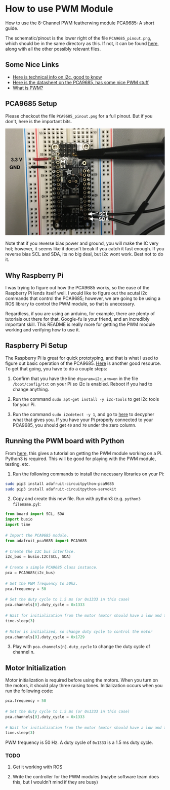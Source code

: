 # How to use PWM Module

How to use the 8-Channel PWM featherwing module PCA9685: A short guide.

The schematic/pinout is the lower right of the file `PCA9685_pinout.png`, which should be in the same directory as this. If not, it can be found [here](https://learn.adafruit.com/16-channel-pwm-servo-driver/downloads), along with all the other possibly relevant files.

## Some Nice Links

* [Here is technical info on i2c, good to know](https://i2c.info)
* [Here is the datasheet on the PCA9685, has some nice PWM stuff](https://github.com/kotachang/UBCSubbots/blob/master/PWM/PCA9685.pdf)
* [What is PWM?](https://en.wikipedia.org/wiki/Pulse-width_modulation)

## PCA9685 Setup

Please checkout the file `PCA9685_pinout.png` for a full pinout. But if you don't, here is the important bits.

![work_plz](images/pinout_irl.JPG)

Note that if you reverse bias power and ground, you will make the IC very hot; however, it seems like it doesn't break if you catch it fast enough. If you reverse bias SCL and SDA, its no big deal, but i2c wont work. Best not to do it.

## Why Raspberry Pi

I was trying to figure out how the PCA9685 works, so the ease of the Raspberry Pi lends itself well. I would like to figure out the acutal i2c commands that control the PCA9685; however, we are going to be using a ROS library to control the PWM module, so that is unecessary.

Regardless, if you are using an arduino, for example, there are plenty of tutorials out there for that. Google-fu is your friend, and an incredibly important skill. This README is really more for getting the PWM module working and verifying how to use it.

## Raspberry Pi Setup

The Raspberry Pi is great for quick prototyping, and that is what I used to figure out basic operation of the PCA9685. [Here](https://pinout.xyz/pinout/i2c) is another good resource. To get that going, you have to do a couple steps:

1. Confirm that you have the line `dtparam=i2c_arm=on` in the file `/boot/config/txt` on your Pi so i2c is enabled. Reboot if you had to change anything.

2. Run the command `sudo apt-get install -y i2c-tools` to get i2c tools for your Pi.

3. Run the command `sudo i2cdetect -y 1`, and go to [here](https://man.cx/i2cdetect) to decypher what that gives you. If you have your Pi properly connected to your PCA9685, you should get `40` and `70` under the zero column.

## Running the PWM board with Python

From [here](https://learn.adafruit.com/16-channel-pwm-servo-driver?view=all), this gives a tutorial on getting the PWM module working on a Pi. Python3 is required. This will be good for playing with the PWM module, testing, etc.

1. Run the following commands to install the necessary libraries on your Pi:

```sh
sudo pip3 install adafruit-circuitpython-pca9685
sudo pip3 install adafruit-circuitpython-servokit
```

2. Copy and create this new file. Run with python3 (e.g. `python3 filename.py`):

```python
from board import SCL, SDA
import busio
import time

# Import the PCA9685 module.
from adafruit_pca9685 import PCA9685

# Create the I2C bus interface.
i2c_bus = busio.I2C(SCL, SDA)

# Create a simple PCA9685 class instance.
pca = PCA9685(i2c_bus)

# Set the PWM frequency to 50hz.
pca.frequency = 50

# Set the duty cycle to 1.5 ms (or 0x1333 in this case)
pca.channels[0].duty_cycle = 0x1333

# Wait for initialization from the motor (motor should have a low and then a high beep)
time.sleep(3)

# Motor is initialized, so change duty cycle to control the motor
pca.channels[0].duty_cycle = 0x1729
```

3. Play with  `pca.channels[n].duty_cycle` to change the duty cycle of channel n.

## Motor Initialization

Motor initialization is required before using the motors. When you turn on the motors, it should play three raising tones. Initialization occurs when you run the following code:

```python
pca.frequency = 50

# Set the duty cycle to 1.5 ms (or 0x1333 in this case)
pca.channels[0].duty_cycle = 0x1333

# Wait for initialization from the motor (motor should have a low and then a high beep)
time.sleep(3)
```

PWM frequency is 50 Hz. A duty cycle of `0x1333` is a 1.5 ms duty cycle. 

### TODO

1. Get it working with ROS

2. Write the controller for the PWM modules (maybe software team does this, but I wouldn't mind if they are busy)
